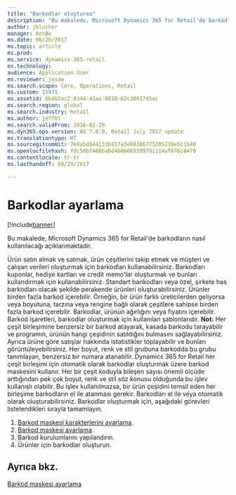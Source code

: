 ```yaml
---
title: "Barkodlar oluşturma"
description: "Bu makalede, Microsoft Dynamics 365 for Retail'de barkodların nasıl kullanılacağı açıklanmaktadır."
author: jblucher
manager: AnnBe
ms.date: 06/20/2017
ms.topic: article
ms.prod: 
ms.service: dynamics-365-retail
ms.technology: 
audience: Application User
ms.reviewer: josaw
ms.search.scope: Core, Operations, Retail
ms.custom: 15971
ms.assetid: 6b4b2ac2-0344-41aa-8818-62c30017d5ac
ms.search.region: global
ms.search.industry: Retail
ms.author: jeffbl
ms.search.validFrom: 2016-02-28
ms.dyn365.ops.version: AX 7.0.0, Retail July 2017 update
ms.translationtype: HT
ms.sourcegitcommit: 7e0a5d044133b917a3eb9386773205218e5c1b40
ms.openlocfilehash: fdc56bf468babd4b0b0652d9791114af676c8470
ms.contentlocale: tr-tr
ms.lasthandoff: 09/29/2017

---
```


# <a name="set-up-bar-codes"></a>Barkodlar ayarlama

[!include[banner](includes/banner.md)]


Bu makalede, Microsoft Dynamics 365 for Retail'de barkodların nasıl kullanılacağı açıklanmaktadır.

Ürün satın almak ve satmak, ürün çeşitlerini takip etmek ve müşteri ve çalışan verileri oluşturmak için barkodları kullanabilirsiniz. Barkodları kuponlar, hediye kartları ve credit memo'lar oluşturmak ve bunları kullandırmak için kullanabilirsiniz. Standart bankodları veya özel, şirkete has barkodları olacak şekilde perakende ürünleri oluşturabilirsiniz. Ürünler birden fazla barkod içerebilir. Örneğin, bir ürün farklı üreticilerden geliyorsa veya boyutuna, tarzına veya rengine bağlı olarak çeşitlere sahipse birden fazla barkod içerebilir. Barkodlar, ürünün ağırlığını veya fiyatını içerebilir. Barkod işaretleri, barkodlar oluşturmak için kullanılan şablonlarıdır. **Not:** Her çeşit birleşimine benzersiz bir barkod atayarak, kasada barkodu tarayabilir ve programın, ürünün hangi çeşidinin satıldığını bulmasını sağlayabilirsiniz. Ayrıca ürüne göre satışlar hakkında istatistikler toplayabilir ve bunları görüntüleyebilirsiniz. Her boyut, renk ve stil grubuna barkodda bu grubu tanımlayan, benzersiz bir numara atanabilir. Dynamics 365 for Retail her çeşit birleşimi için otomatik olarak barkodlar oluşturmak üzere barkod maskesini kullanır. Her bir çeşit koduyla bileşen sayısı önemli ölçüde arttığından pek çok boyut, renk ve stil söz konusu olduğunda bu işlev kullanışlı olabilir. Bu işlev kullanılmazsa, bir ürün çeşidini temsil eden her birleşime barkodların el ile atanması gerekir. Barkodları el ile veya otomatik olarak oluşturabilirsiniz. Barkodlar oluşturmak için, aşağıdaki görevleri listelendikleri sırayla tamamlayın.

1.  [Barkod maskesi karakterlerini ayarlama](set-up-bar-code-masks.md).
2.  [Barkod maskesi ayarlama](set-up-bar-code-masks.md).
3.  Barkod kurulumlarını yapılandırın.
4.  Ürünler için barkodlar oluşturun.


<a name="see-also"></a>Ayrıca bkz.
--------

[Barkod maskesi ayarlama](set-up-bar-code-masks.md)




